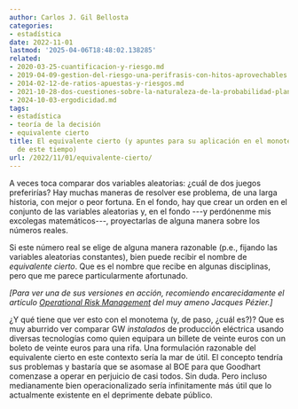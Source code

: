 ```yaml
---
author: Carlos J. Gil Bellosta
categories:
- estadística
date: 2022-11-01
lastmod: '2025-04-06T18:48:02.138285'
related:
- 2020-03-25-cuantificacion-y-riesgo.md
- 2019-04-09-gestion-del-riesgo-una-perifrasis-con-hitos-aprovechables.md
- 2014-02-12-de-ratios-apuestas-y-riesgos.md
- 2021-10-28-dos-cuestiones-sobre-la-naturaleza-de-la-probabilidad-planteadas-por-keynes-en-1921-pero-que-siguen-hoy-igual-de-vigentes.md
- 2024-10-03-ergodicidad.md
tags:
- estadística
- teoría de la decisión
- equivalente cierto
title: El equivalente cierto (y apuntes para su aplicación en el monotema ¡tan cansino!
  de este tiempo)
url: /2022/11/01/equivalente-cierto/
---
```


A veces toca comparar dos variables aleatorias: ¿cuál de dos juegos preferirías? Hay muchas maneras de resolver ese problema, de una larga historia, con mejor o peor fortuna. En el fondo, hay que crear un orden en el conjunto de las variables aleatorias y, en el fondo ---y perdónenme mis excolegas matemáticos---, proyectarlas de alguna manera sobre los números reales.

Si este número real se elige de alguna manera razonable (p.e., fijando las variables aleatorias constantes), bien puede recibir el nombre de _equivalente cierto_. Que es el nombre que recibe en algunas disciplinas, pero que me parece particularmente afortunado.

_[Para ver una de sus versiones en acción, recomiendo encarecidamente el artículo
[_Operational Risk Management_](https://core.ac.uk/download/pdf/7056481.pdf)
del muy ameno Jacques Pézier.]_

¿Y qué tiene que ver esto con el monotema (y, de paso, ¿cuál es?)? Que es muy aburrido ver comparar GW _instalados_  de producción eléctrica usando diversas tecnologías como quien equipara un billete de veinte euros con un boleto de veinte euros para una rifa. Una formulación razonable del equivalente cierto en este contexto sería la mar de útil. El concepto tendría sus problemas y bastaría que se asomase al BOE para que Goodhart comenzase a operar en perjuicio de casi todos. Sin duda. Pero incluso medianamente bien operacionalizado sería infinitamente más útil que lo actualmente existente en el deprimente debate público.